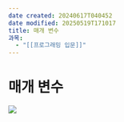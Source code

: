 ```yaml
---
date created: 20240617T040452
date modified: 20250519T171017
title: 매개 변수
과목:
  - "[[프로그래밍 입문]]"
---
```


# 매개 변수

![](https://i.imgur.com/sPEAupC.png)
